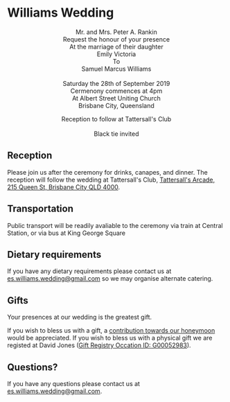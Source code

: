 # Williams Wedding

<div style="text-align: center">


Mr. and Mrs. Peter A. Rankin<br>
Request the honour of your presence<br>
At the marriage of their daughter<br>
Emily Victoria<br>
To<br>
Samuel Marcus Williams<br>
<br>
Saturday the 28th of September 2019<br>
Cermenony commences at 4pm<br>
At Albert Street Uniting Church<br>
Brisbane City, Queensland<br>

Reception to follow at Tattersall's Club<br>
<br>
Black tie invited<br>








</div>

## Reception

Please join us after the ceremony for drinks, canapes, and dinner. The reception will follow the wedding at Tattersall's Club, [Tattersall's Arcade, 215 Queen St, Brisbane City QLD 4000](https://goo.gl/maps/CVshB77NHZzUdDf59).

## Transportation

Public transport will be readily avaliable to the ceremony via train at Central Station, or via bus at King George Square

## Dietary requirements

If you have any dietary requirements please contact us at [es.williams.wedding@gmail.com](es.williams.wedding@gmail.com) so we may organise alternate catering.

## Gifts

Your presences at our wedding is the greatest gift.

If you wish to bless us with a gift, a [contribution towards our honeymoon](http://lmgtfy.com/?q=Whats+the+website+for+our+honeymoon+thingie+TODO) would be appreciated. If you wish to bless us with a physical gift we are registed at David Jones ([Gift Registry Occation ID: G00052983](https://www.davidjones.com/default.aspx?Z=giftregistry&action=view&id=5067C9C9-6D3C-4EE9-90BE-33408A85DA52&order=0)).


## Questions?

If you have any questions please contact us at [es.williams.wedding@gmail.com](es.williams.wedding@gmail.com).


